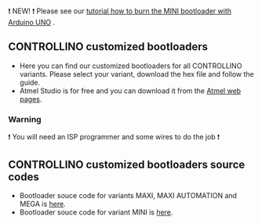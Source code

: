 
:exclamation: NEW! :exclamation:
Please see our [tutorial how to burn the MINI bootloader with Arduino UNO](https://forum.controllino.biz/viewtopic.php?f=6&t=2199) .

## CONTROLLINO customized bootloaders
* Here you can find our customized bootloaders for all CONTROLLINO variants. Please select your variant, download the hex file and follow the guide.
* Atmel Studio is for free and you can download it from the [Atmel web pages](http://www.atmel.com/).

### Warning
:exclamation: You will need an ISP programmer and some wires to do the job :exclamation:

## CONTROLLINO customized bootloaders source codes
* Bootloader souce code for variants MAXI, MAXI AUTOMATION and MEGA is [here](https://github.com/CONTROLLINO-PLC/CONTROLLINO_Library/tree/master/Bootloaders/MAXI/source).
* Bootloader souce code for variant MINI is [here](https://github.com/CONTROLLINO-PLC/CONTROLLINO_Library/tree/master/Bootloaders/MINI/source).
